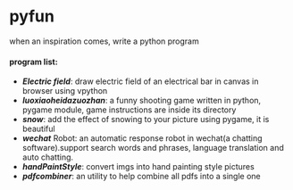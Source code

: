 # pyfun
when an inspiration comes, write a python program

#### program list:
  - ***Electric field***: draw electric field of an electrical bar in canvas in browser using vpython
  - ***luoxiaoheidazuozhan***: a funny shooting game written in python, pygame module, game instructions are inside its directory
  - ***snow***: add the effect of snowing to your picture using pygame, it is beautiful
  - ***wechat*** Robot: an automatic response robot in wechat(a chatting software).support search words and phrases, language translation and auto chatting.
  - ***handPaintStyle***: convert imgs into hand painting style pictures
  - ***pdfcombiner***: an utility to help combine all pdfs into a single one
    
